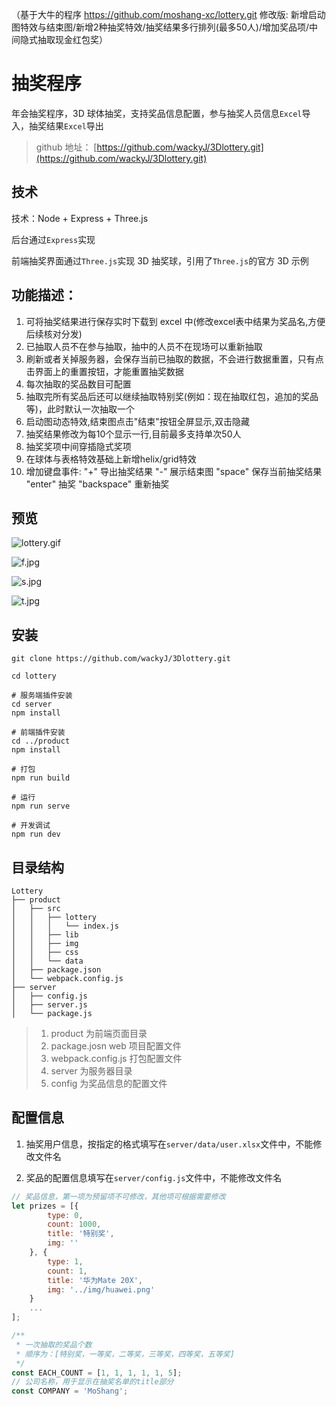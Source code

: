 （基于大牛的程序 https://github.com/moshang-xc/lottery.git 修改版: 新增启动图特效与结束图/新增2种抽奖特效/抽奖结果多行排列(最多50人)/增加奖品项/中间隐式抽取现金红包奖）
# 抽奖程序

年会抽奖程序，3D 球体抽奖，支持奖品信息配置，参与抽奖人员信息`Excel`导入，抽奖结果`Excel`导出

> github 地址： [https://github.com/wackyJ/3Dlottery.git](https://github.com/wackyJ/3Dlottery.git)

## 技术

技术：Node + Express + Three.js

后台通过`Express`实现

前端抽奖界面通过`Three.js`实现 3D 抽奖球，引用了`Three.js`的官方 3D 示例

## 功能描述：

1. 可将抽奖结果进行保存实时下载到 excel 中(修改excel表中结果为奖品名,方便后续核对分发)
2. 已抽取人员不在参与抽取，抽中的人员不在现场可以重新抽取
3. 刷新或者关掉服务器，会保存当前已抽取的数据，不会进行数据重置，只有点击界面上的重置按钮，才能重置抽奖数据
4. 每次抽取的奖品数目可配置
5. 抽取完所有奖品后还可以继续抽取特别奖(例如：现在抽取红包，追加的奖品等)，此时默认一次抽取一个
6. 启动图动态特效,结束图点击"结束"按钮全屏显示,双击隐藏
7. 抽奖结果修改为每10个显示一行,目前最多支持单次50人
8. 抽奖奖项中间穿插隐式奖项
9. 在球体与表格特效基础上新增helix/grid特效
10. 增加键盘事件:
        "+"     导出抽奖结果
        "-"      展示结束图
        "space"   保存当前抽奖结果
        "enter"   抽奖
        "backspace" 重新抽奖


## 预览

![lottery.gif](https://user-gold-cdn.xitu.io/2019/12/21/16f28430af77f511?imageslim)

![f.jpg](https://user-gold-cdn.xitu.io/2019/12/21/16f28467c001de03?imageView2/0/w/1280/h/960/format/webp/ignore-error/1)

![s.jpg](https://user-gold-cdn.xitu.io/2019/12/21/16f28469503664c1?imageView2/0/w/1280/h/960/format/webp/ignore-error/1)

![t.jpg](https://user-gold-cdn.xitu.io/2019/12/21/16f2846b50983782?imageView2/0/w/1280/h/960/format/webp/ignore-error/1)

## 安装

```
git clone https://github.com/wackyJ/3Dlottery.git

cd lottery

# 服务端插件安装
cd server
npm install

# 前端插件安装
cd ../product
npm install

# 打包
npm run build

# 运行
npm run serve

# 开发调试
npm run dev

```

## 目录结构

```
Lottery
├── product
│   ├── src
│   │   ├── lottery
│   │   │   └── index.js
│   │   ├── lib
│   │   ├── img
│   │   ├── css
│   │   └── data
│   ├── package.json
│   └── webpack.config.js
├── server
│   ├── config.js
│   ├── server.js
│   └── package.js
```

> 1. product 为前端页面目录
> 2. package.josn web 项目配置文件
> 3. webpack.config.js 打包配置文件
> 4. server 为服务器目录
> 5. config 为奖品信息的配置文件

## 配置信息

1. 抽奖用户信息，按指定的格式填写在`server/data/user.xlsx`文件中，不能修改文件名

2. 奖品的配置信息填写在`server/config.js`文件中，不能修改文件名

```js
// 奖品信息，第一项为预留项不可修改，其他项可根据需要修改
let prizes = [{
        type: 0,
        count: 1000,
        title: '特别奖',
        img: ''
    }, {
        type: 1,
        count: 1,
        title: '华为Mate 20X',
        img: '../img/huawei.png'
    }
    ...
];

/**
 * 一次抽取的奖品个数
 * 顺序为：[特别奖，一等奖，二等奖，三等奖，四等奖，五等奖]
 */
const EACH_COUNT = [1, 1, 1, 1, 1, 5];
// 公司名称，用于显示在抽奖名单的title部分
const COMPANY = 'MoShang';
```
